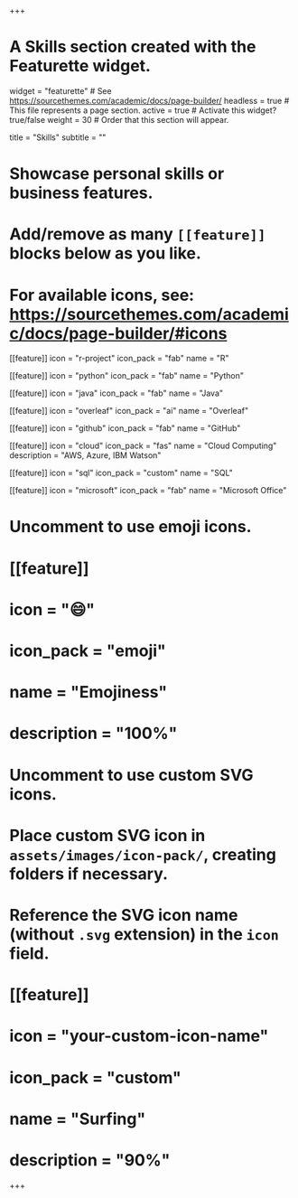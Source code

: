 +++
# A Skills section created with the Featurette widget.
widget = "featurette"  # See https://sourcethemes.com/academic/docs/page-builder/
headless = true  # This file represents a page section.
active = true  # Activate this widget? true/false
weight = 30  # Order that this section will appear.

title = "Skills"
subtitle = ""

# Showcase personal skills or business features.
# 
# Add/remove as many `[[feature]]` blocks below as you like.
# 
# For available icons, see: https://sourcethemes.com/academic/docs/page-builder/#icons

[[feature]]
  icon = "r-project"
  icon_pack = "fab"
  name = "R"

  
[[feature]]
  icon = "python"
  icon_pack = "fab"
  name = "Python"

  
[[feature]]
  icon = "java"
  icon_pack = "fab"
  name = "Java"

  
[[feature]]
  icon = "overleaf"
  icon_pack = "ai"
  name = "Overleaf"

  
[[feature]]
  icon = "github"
  icon_pack = "fab"
  name = "GitHub"
  
  
[[feature]]
  icon = "cloud"
  icon_pack = "fas"
  name = "Cloud Computing"
  description = "AWS, Azure, IBM Watson"
  
  
[[feature]]
  icon = "sql"
  icon_pack = "custom"
  name = "SQL"
  
  
[[feature]]
  icon = "microsoft"
  icon_pack = "fab"
  name = "Microsoft Office"
 

# Uncomment to use emoji icons.
# [[feature]]
#  icon = ":smile:"
#  icon_pack = "emoji"
#  name = "Emojiness"
#  description = "100%"  

# Uncomment to use custom SVG icons.
# Place custom SVG icon in `assets/images/icon-pack/`, creating folders if necessary.
# Reference the SVG icon name (without `.svg` extension) in the `icon` field.
# [[feature]]
#  icon = "your-custom-icon-name"
#  icon_pack = "custom"
#  name = "Surfing"
#  description = "90%"

+++
